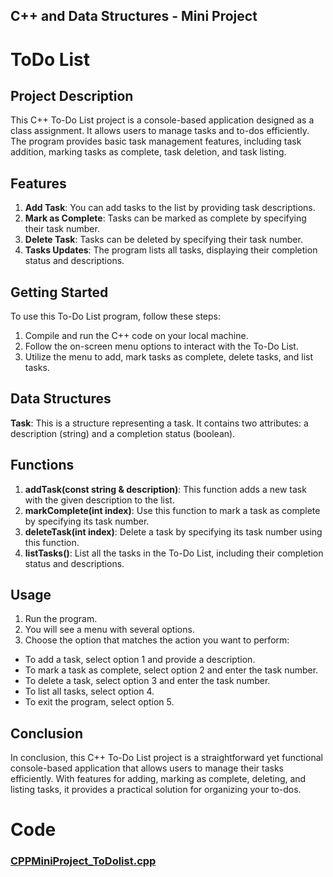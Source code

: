 ## C++ and Data Structures - Mini Project
# ToDo List

## Project Description
This C++ To-Do List project is a console-based application designed as a class assignment. It allows users to manage tasks and to-dos efficiently. The program provides basic task management features, including task addition, marking tasks as complete, task deletion, and task listing.

## Features
1. **Add Task**: You can add tasks to the list by providing task descriptions.
1. **Mark as Complete**: Tasks can be marked as complete by specifying their task number.
1. **Delete Task**: Tasks can be deleted by specifying their task number.
1. **Tasks Updates**: The program lists all tasks, displaying their completion status and descriptions.

## Getting Started
To use this To-Do List program, follow these steps:
1. Compile and run the C++ code on your local machine.
1. Follow the on-screen menu options to interact with the To-Do List.
1. Utilize the menu to add, mark tasks as complete, delete tasks, and list tasks.

## Data Structures
**Task**: This is a structure representing a task. It contains two attributes: a description (string) and a completion status (boolean).

## Functions
1. **addTask(const string & description)**: This function adds a new task with the given description to the list.
1. **markComplete(int index)**: Use this function to mark a task as complete by specifying its task number.
1. **deleteTask(int index)**: Delete a task by specifying its task number using this function.
1. **listTasks()**: List all the tasks in the To-Do List, including their completion status and descriptions.

## Usage
1. Run the program.
1. You will see a menu with several options.
1. Choose the option that matches the action you want to perform:
  * To add a task, select option 1 and provide a description.
  * To mark a task as complete, select option 2 and enter the task number.
  * To delete a task, select option 3 and enter the task number.
  * To list all tasks, select option 4.
  * To exit the program, select option 5.

## Conclusion
In conclusion, this C++ To-Do List project is a straightforward yet functional console-based application that allows users to manage their tasks efficiently. With features for adding, marking as complete, deleting, and listing tasks, it provides a practical solution for organizing your to-dos.

# Code
### [CPPMiniProject_ToDolist.cpp](https://github.com/Nithish-1804/CPPDA-MiniProject/blob/main/CPPMiniProject_ToDolist.cpp)
